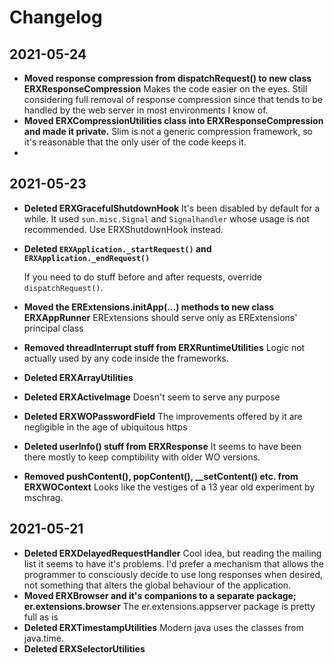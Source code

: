 # Changelog

## 2021-05-24

- **Moved response compression from dispatchRequest() to new class ERXResponseCompression**
  Makes the code easier on the eyes. Still considering full removal of response compression since that tends to be handled by the web server in most environments I know of. 
- **Moved ERXCompressionUtilities class into ERXResponseCompression and made it private.**
  Slim is not a generic compression framework, so it's reasonable that the only user of the code keeps it.
- 

## 2021-05-23

- **Deleted ERXGracefulShutdownHook**
  It's been disabled by default for a while. It used `sun.misc.Signal` and `Signalhandler` whose usage is not recommended. Use ERXShutdownHook instead.

- **Deleted `ERXApplication._startRequest()` and `ERXApplication._endRequest()`**

  If you need to do stuff before and after requests, override `dispatchRequest()`.

- **Moved the ERExtensions.initApp(...) methods to new class ERXAppRunner**
  ERExtensions should serve only as ERExtensions' principal class

- **Removed threadInterrupt stuff from ERXRuntimeUtilities**
  Logic not actually used by any code inside the frameworks.

- **Deleted ERXArrayUtilities**

- **Deleted ERXActiveImage**
  Doesn't seem to serve any purpose

- **Deleted ERXWOPasswordField**
  The improvements offered by it are negligible in the age of ubiquitous https

- **Deleted userInfo() stuff from ERXResponse**
  It seems to have been there mostly to keep comptibility with older WO versions.

- **Removed pushContent(), popContent(), __setContent() etc. from ERXWOContext**
  Looks like the vestiges of a 13 year old experiment by mschrag.

## 2021-05-21

- **Deleted ERXDelayedRequestHandler**
  Cool idea, but reading the mailing list it seems to have it's problems. I'd prefer a mechanism that allows the programmer to consciously decide to use long responses when desired, not something that alters the global behaviour of the application.
- **Moved ERXBrowser and it's companions to a separate package; er.extensions.browser**
  The er.extensions.appserver package is pretty full as is
- **Deleted ERXTimestampUtilities**
  Modern java uses the classes from java.time.
- **Deleted ERXSelectorUtilities**
